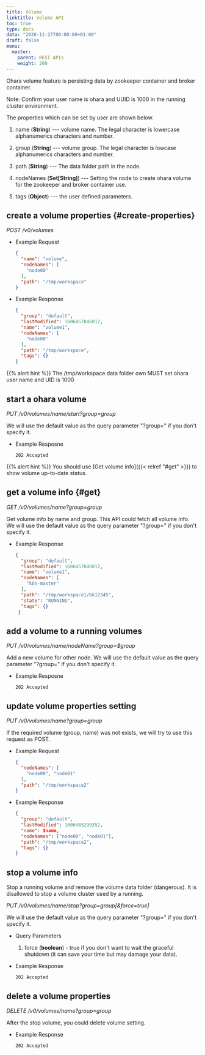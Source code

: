 ```yaml
---
title: Volume
linktitle: Volume API
toc: true
type: docs
data: "2020-11-27T00:00:00+01:00"
draft: false
menu:
  master:
    parent: REST APIs
    weight: 200
---
```


Ohara volume feature is persisting data by zookeeper container and broker container.

Note: Confirm your user name is ohara and UUID is 1000 in the running cluster environment.

The properties which can be set by user are shown below.

1. name (**String**) --- volume name. The legal character is lowercase alphanumerics characters and number.

2. group (**String**) --- volume group. The legal character is lowcase alphanumerics characters and number.

3. path (**String**) --- The data folder path in the node.

4. nodeNames (**Set[String]**) --- Setting the node to create ohara volume for the zookeeper and broker container use.

5. tags (**Object**) --- the user defined parameters.  


## create a volume properties {#create-properties}

*POST /v0/volumes*

* Example Request
    ```json
    {
      "name": "volume",
      "nodeNames": [
        "node00"
      ],
      "path": "/tmp/workspace"
    }
    ```

* Example Response
    ```json
    {
      "group": "default",
      "lastModified": 1606457846012,
      "name": "volume1",
      "nodeNames": [
        "node00"
      ],
      "path": "/tmp/workspace",
      "tags": {}
    }
    ```

{{% alert hint %}}
The /tmp/workspace data folder own MUST set ohara user name and UID is 1000

## start a ohara volume

*PUT /v0/volumes/$name/start?group=$group*

We will use the default value as the query parameter "?group=" if you don't specify it.

* Example Resposne
    ```
    202 Accepted
    ```

{{% alert hint %}}
You should use [Get volume info]({{< relref "#get" >}}) to show volume up-to-date status.

## get a volume info {#get}

*GET /v0/volumes/$name?group=$group*

Get volume info by name and group. This API could fetch all volume info.
We will use the default value as the query parameter "?group=" if you don't
specify it.

* Example Response
    ```json
    {
      "group": "default",
      "lastModified": 1606457846012,
      "name": "volume1",
      "nodeNames": [
        "k8s-master"
      ],
      "path": "/tmp/workspace1/bk12345",
      "state": "RUNNING",
      "tags": {}
     }
     ```

## add a volume to a running volumes

*PUT /v0/volumes/$name/$nodeName?group=$group*

Add a new volume for other node. We will use the default value as the query parameter "?group=" if you don't specify it.

* Example Resposne
    ```
    202 Accepted
    ```

## update volume properties setting

*PUT /v0/volumes/$name?group=$group*

If the required volume (group, name) was not exists, we will try to use this request as POST.

* Example Request
    ```json
    {
      "nodeNames": [
        "node00", "node01"
      ],
      "path": "/tmp/workspace2"
    }
    ```
* Example Response
    ```json
    {
      "group": "default",
      "lastModified": 1606465299352, 
      "name": $name,
      "nodeNames": ["node00", "node01"],
      "path": "/tmp/workspace2",
      "tags": {}
    }
    ```
## stop a volume info

Stop a running volume and remove the volume data folder (dangerous). It is disallowed to stop a volume cluster used by a running.

*PUT /v0/volumes/$name/stop?group=$group[&force=true]*

We will use the default value as the query parameter "?group=" if you don't specify it.

* Query Parameters
  1. force (**boolean**) - true if you don't want to wait the graceful
     shutdown (it can save your time but may damage your data).

* Example Response
    ```
    202 Accepted
    ```

## delete a volume properties

*DELETE /v0/volumes/$name?group=$group*

After the stop volume, you could delete volume setting.

* Example Response
    ```
    202 Accepted
    ```

